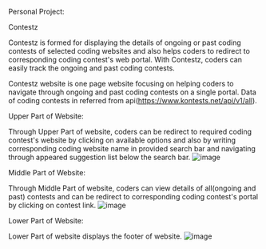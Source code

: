 Personal Project:

Contestz

Contestz is formed for displaying the details of ongoing or past coding contests of selected coding websites and also helps coders to redirect to corresponding coding contest's web portal. With Contestz, coders can easily track the ongoing and past coding contests.

Contestz website is one page website focusing on helping coders to navigate through ongoing and past coding contests on a single portal. Data of coding contests in referred from api(https://www.kontests.net/api/v1/all). 


Upper Part of Website:

Through Upper Part of website, coders can be redirect to required coding contest's website by clicking on available options and also by writing corresponding coding website name in provided search bar and navigating through appeared suggestion list below the search bar.
![image](https://user-images.githubusercontent.com/103818502/209857547-43f06502-de94-4719-a252-5f62b089bc4d.png)

Middle Part of Website:

Through Middle Part of website, coders can view details of all(ongoing and past) contests and can be redirect to corresponding coding contest's portal by clicking on contest link.
![image](https://user-images.githubusercontent.com/103818502/209858312-39f7b2dc-2dd1-4a99-97c1-b1db7f9f5651.png)

Lower Part of Website:

Lower Part of website displays the footer of website.
![image](https://user-images.githubusercontent.com/103818502/209858856-9f01b098-38c0-4c47-addc-97a507f3c008.png)
